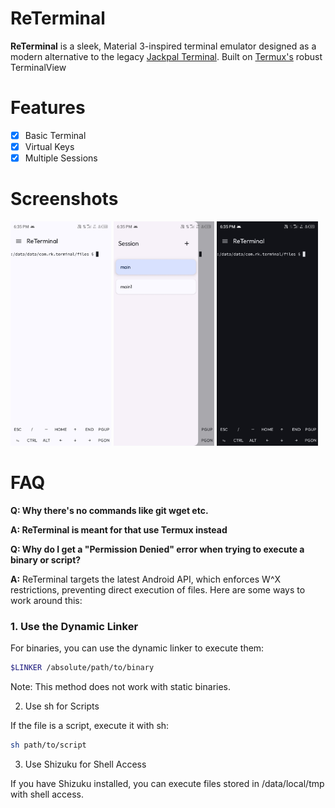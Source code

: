 # ReTerminal
**ReTerminal** is a sleek, Material 3-inspired terminal emulator designed as a modern alternative to the legacy [Jackpal Terminal](https://github.com/jackpal/Android-Terminal-Emulator). Built on [Termux's](https://github.com/termux/termux-app) robust TerminalView

# Features
- [x] Basic Terminal
- [x] Virtual Keys
- [x] Multiple Sessions

# Screenshots
<div>
  <img src="/fastlane/metadata/android/en-US/images/phoneScreenshots/01.jpg" width="32%" />
  <img src="/fastlane/metadata/android/en-US/images/phoneScreenshots/02.jpg" width="32%" />
  <img src="/fastlane/metadata/android/en-US/images/phoneScreenshots/03.jpg" width="32%" />
</div>


# FAQ

**Q: Why there's no commands like git wget etc.**

**A: ReTerminal is meant for that use Termux instead**


**Q: Why do I get a "Permission Denied" error when trying to execute a binary or script?**  

**A:** ReTerminal targets the latest Android API, which enforces W^X restrictions, preventing direct execution of files. Here are some ways to work around this:

### 1. Use the Dynamic Linker  
For binaries, you can use the dynamic linker to execute them:

```bash
$LINKER /absolute/path/to/binary
```

Note: This method does not work with static binaries.

2. Use sh for Scripts

If the file is a script, execute it with sh:

```bash
sh path/to/script
```

3. Use Shizuku for Shell Access

If you have Shizuku installed, you can execute files stored in /data/local/tmp with shell access.

